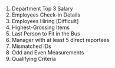 1. Department Top 3 Salary
2. Employees Check-in Details
3. Employees Hiring [Difficult]
4. Highest-Grossing Items
5. Last Person to Fit in the Bus
6. Manager with at least 5 direct reportees
7. Mismatched IDs
8. Odd and Even Measurements
9. Qualifying Criteria
